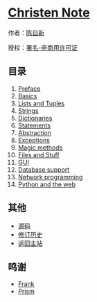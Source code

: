 # [Christen Note]()

作者：[陈自新](http://chenzixin.com)

授权：<a rel="license" href="http://creativecommons.org/licenses/by-nc/4.0/">署名-非商用许可证</a>

## 目录
1. [Preface](#README)
1. [Basics](#docs/basics)
1. [Lists and Tuples](#docs/lists-tuples)
1. [Strings](#docs/strings)
1. [Dictionaries](#docs/dictionaries)
1. [Statements](#docs/statements-conditionals-loops)
1. [Abstraction](#docs/abstraction)
1. [Exceptions](#docs/exceptions)
1. [Magic methods](#docs/magic-methods-properties-iterators)
1. [Files and Stuff](#docs/files-stuff)
1. [GUI](#docs/gui)
1. [Database support](#docs/database-support)
1. [Network programming](#docs/network-programming)
1. [Python and the web](#docs/python-the-web)

## 其他
- [源码](https://github.com/hiclick/hiclick.github.com)
- [修订历史](https://github.com/hiclick/hiclick.github.com/graphs/commit-activity)
- [返回主站](http://christen.cn)

## 鸣谢
- [Frank](http://www.ruanyifeng.com/home.html)
- [Prism](http://christen.cn/doc/prism.html)
